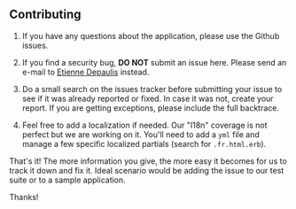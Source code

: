 ## Contributing

1. If you have any questions about the application, please use the Github issues.

2. If you find a security bug, **DO NOT** submit an issue here.
Please send an e-mail to [Etienne Depaulis](mailto:etienne.depaulis@lifen.fr)
instead.

3. Do a small search on the issues tracker before submitting your issue to
see if it was already reported or fixed. In case it was not, create your report. If you are getting exceptions, please include the full backtrace.

4. Feel free to add a localization if needed. Our "I18n" coverage is not perfect but we are working on it. You'll need to add a `yml` file and manage a few specific localized partials (search for `.fr.html.erb`).

That's it! The more information you give, the more easy it becomes for us to
track it down and fix it. Ideal scenario would be adding the issue to our
test suite or to a sample application.

Thanks!